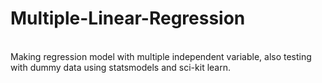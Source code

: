 # Multiple-Linear-Regression
<br>
Making regression model with multiple independent variable, also testing with dummy data using statsmodels and sci-kit learn.
